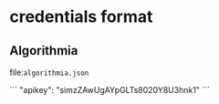 # credentials format

## Algorithmia

file:`algorithmia.json`

´´´
 "apikey": "simzZAwUgAYpGLTs8020Y8U3hnk1"
´´´